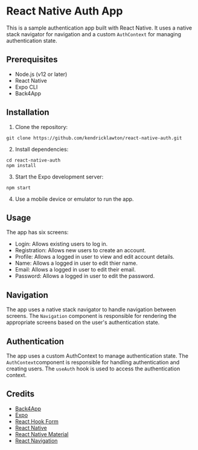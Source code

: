 # React Native Auth App
This is a sample authentication app built with React Native. It uses a native stack navigator for navigation and a custom `AuthContext` for managing authentication state.

## Prerequisites
* Node.js (v12 or later)
* React Native
* Expo CLI
* Back4App

## Installation
1. Clone the repository:
```
git clone https://github.com/kendricklawton/react-native-auth.git
```
2. Install dependencies:
```
cd react-native-auth
npm install
```
3. Start the Expo development server:
```
npm start
```
4. Use a mobile device or emulator to run the app.

## Usage
The app has six screens:
* Login: Allows existing users to log in.
* Registration: Allows new users to create an account.
* Profile: Allows a logged in user to view and edit account details.
* Name: Allows a logged in user to edit thier name. 
* Email: Allows a logged in user to edit their email.
* Password: Allows a logged in user to edit the password.

## Navigation
The app uses a native stack navigator to handle navigation between screens. The `Navigation` component is responsible for rendering the appropriate screens based on the user's authentication state.

## Authentication
The app uses a custom AuthContext to manage authentication state. The `AuthContext`component is responsible for handling authentication and creating users. The `useAuth` hook is used to access the authentication context.

## Credits
* [Back4App](https://www.back4app.com/)
* [Expo](https://expo.io/)
* [React Hook Form](https://react-hook-form.com/)
* [React Native](https://reactnative.dev/)
* [React Native Material](https://www.react-native-material.com/)
* [React Navigation](https://reactnavigation.org/)
